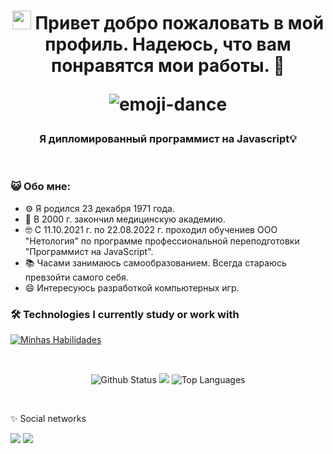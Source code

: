  <h1 align='center'>
  <img src="https://raw.githubusercontent.com/kaueMarques/kaueMarques/master/hi.gif" height="30px" /> Привет добро пожаловать в мой профиль. Надеюсь, что вам понравятся мои работы. 🤖
  <p align="center">
    <img src="https://user-images.githubusercontent.com/92805039/157175887-86e6dd4e-5855-4796-88bd-798930336fe0.gif"  alt="emoji-dance" />
  </p>
</h1>

<h3 align='center'>
  Я дипломированный программист на Javascript💡
</h3>

<br>

### 😺 Обо мне: 
- ⚙️ Я родился 23 декабря 1971 года.
- 🤔 В 2000 г. закончил медицинскую академию.
- 🤓 С 11.10.2021 г. по 22.08.2022 г. проходил обучениев ООО "Нетология" по программе профессиональной переподготовки "Программист на JavaScript".
- 📚 Часами занимаюсь самообразованием. Всегда стараюсь превзойти самого себя.
- 😄 Интересуюсь разработкой компьютерных игр. 

### 🛠️ Technologies I currently study or work with

[![Minhas Habilidades](https://skillicons.dev/icons?i=html,css,js,ts,react,nextjs,vite,styledcomponents,tailwind,flutter,dart,docker,figma,materialui,git,bash,github,vscode)](https://skillicons.dev)

<br>

<div align="center">

![Github Status](https://github-readme-stats.vercel.app/api?username=CarloshDevBR&show_icons=true&hide_border=true&count_private=true&theme=dracula)
<a href="http://www.github.com/CarloshDevBR"><img src="https://github-readme-streak-stats.herokuapp.com/?user=CarloshDevBR&hide_border=true&theme=dracula&layout=compact" /></a>
![Top Languages](https://github-readme-stats.vercel.app/api/top-langs/?username=CarloshDevBR&langs_count=10&count_private=true&hide_border=true&theme=dracula&layout=compact)
</div>

<br>

✨ Social networks

<div>
  <a href="https://www.linkedin.com/in/carlos-henrique-silva-5588bb21b" target="_blank"><img src="https://img.shields.io/badge/-LinkedIn-%230077B5?style=for-the-badge&logo=linkedin&logoColor=white" target="_blank"></a>
  <a href = "mailto:carloshdevbr@gmail.com"><img src="https://img.shields.io/badge/-Gmail-%23333?style=for-the-badge&logo=gmail&logoColor=white" target="_blank">
</div>

<!--
**1971Ilya1971/1971Ilya1971** is a ✨ _special_ ✨ repository because its `README.md` (this file) appears on your GitHub profile.

Here are some ideas to get you started:

-->
